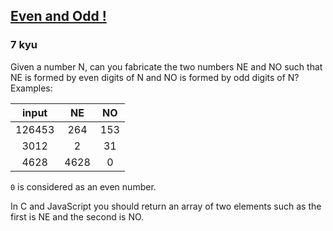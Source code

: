 <h2><a href=https://www.codewars.com/kata/594adadee075005308000122/train/javascript target="_blank">Even and Odd !</a></h2><h3>7 kyu</h3><p>Given a number N, can you fabricate the two numbers NE and NO such that NE is formed by even digits of N and NO is formed by odd digits of N?Examples:</p><table><thead><tr><th align="center">input</th><th align="center">NE</th><th align="center">NO</th></tr></thead><tbody><tr><td align="center">126453</td><td align="center">264</td><td align="center">153</td></tr><tr><td align="center">3012</td><td align="center">2</td><td align="center">31</td></tr><tr><td align="center">4628</td><td align="center">4628</td><td align="center">0</td></tr></tbody></table><p><code>0</code> is considered as an even number.</p><p>In C and JavaScript you should return an array of two elements such as the first is NE and the second is NO.          </p>